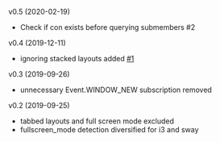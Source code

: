 v0.5 (2020-02-19)
- Check if con exists before querying submembers #2

v0.4 (2019-12-11)
- ignoring stacked layouts added [#1](https://github.com/nwg-piotr/autotiling/pull/1)

v0.3 (2019-09-26)
- unnecessary Event.WINDOW_NEW subscription removed

v0.2 (2019-09-25)
- tabbed layouts and full screen mode excluded
- fullscreen_mode detection diversified for i3 and sway
